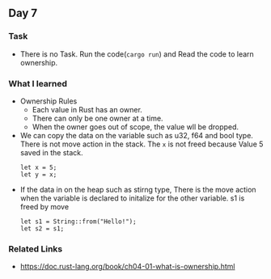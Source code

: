 ## Day 7

### Task

- There is no Task. Run the code(`cargo run`) and Read the code to learn ownership.

### What I learned

- Ownership Rules
  - Each value in Rust has an owner.
  - There can only be one owner at a time.
  - When the owner goes out of scope, the value wll be dropped.
- We can copy the data on the variable such as u32, f64 and bool type. There is not move action in the stack. The `x` is not freed because Value 5 saved in the stack.
  ```
  let x = 5;
  let y = x;
  ```
- If the data in on the heap such as stirng type, There is the move action when the variable is declared to initalize for the other variable. s1 is freed by move
  ```
  let s1 = String::from("Hello!");
  let s2 = s1;
  ```

### Related Links

- https://doc.rust-lang.org/book/ch04-01-what-is-ownership.html
